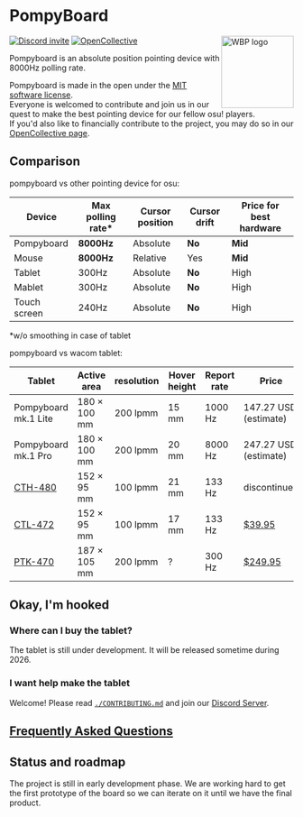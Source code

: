 # PompyBoard

<img
  align="right"
  width="128"
  height="128"
  alt="WBP logo"
  src="https://avatars.githubusercontent.com/u/217714136"
/>

[![Discord invite](https://dcbadge.limes.pink/api/server/h27rwcBn73)][discord]
[![OpenCollective](https://img.shields.io/badge/_-opencollective-gray?style=for-the-badge&logo=opencollective)][opencollective]

Pompyboard is an absolute position pointing device with 8000Hz polling rate.

Pompyboard is made in the open under the [MIT software license][license].\
Everyone is welcomed to contribute and join us in our quest to make the best
pointing device for our fellow osu! players.\
If you'd also like to financially contribute to the project, you may do so in
our [OpenCollective page][opencollective].

## Comparison

pompyboard vs other pointing device for osu:

| Device       | Max polling rate\* | Cursor position | Cursor drift | Price for best hardware |
| ------------ | ------------------ | --------------- | ------------ | ----------------------- |
| Pompyboard   | **8000Hz**         | Absolute        | **No**       | **Mid**                 |
| Mouse        | **8000Hz**         | Relative        | Yes          | **Mid**                 |
| Tablet       | 300Hz              | Absolute        | **No**       | High                    |
| Mablet       | 300Hz              | Absolute        | **No**       | High                    |
| Touch screen | 240Hz              | Absolute        | **No**       | High                    |

\*w/o smoothing in case of tablet

pompyboard vs wacom tablet:

| Tablet               | Active area  | resolution | Hover height | Report rate | Price                                                                             |
| -------------------- | ------------ | ---------- | ------------ | ----------- | --------------------------------------------------------------------------------- |
| Pompyboard mk.1 Lite | 180 × 100 mm | 200 lpmm   | 15 mm        | 1000 Hz     | 147.27 USD (estimate)                                                             |
| Pompyboard mk.1 Pro  | 180 × 100 mm | 200 lpmm   | 20 mm        | 8000 Hz     | 247.27 USD (estimate)                                                             |
| [CTH-480][cth480]    | 152 × 95 mm  | 100 lpmm   | 21 mm        | 133 Hz      | discontinued                                                                      |
| [CTL-472][ctl472]    | 152 × 95 mm  | 100 lpmm   | 17 mm        | 133 Hz      | [$39.95](https://estore.wacom.com/en-us/one-by-wacom-small-ctl472k1a.html)        |
| [PTK-470][ptk470]    | 187 × 105 mm | 200 lpmm   | ?            | 300 Hz      | [$249.95](https://estore.wacom.com/en-us/wacom-intuos-pro-small-s-ptk470k0a.html) |

## Okay, I'm hooked

### Where can I buy the tablet?

The tablet is still under development. It will be released sometime during 2026.

### I want help make the tablet

Welcome! Please read [`./CONTRIBUTING.md`][contributing] and join our
[Discord Server][discord].

## [Frequently Asked Questions][faq]

## Status and roadmap

The project is still in early development phase.
We are working hard to get the first prototype of the board so we can iterate on
it until we have the final product.

[discord]: https://discord.gg/h27rwcBn73
[opencollective]: https://opencollective.com/pompyboard
[license]: https://github.com/pompyboard/pompyboard/blob/master/LICENSE
[faq]: https://github.com/pompyboard/pompyboard/blob/master/FAQ.md
[contributing]: https://github.com/pompyboard/pompyboard/blob/master/CONTRIBUTING.md
[cth480]: https://docs.google.com/spreadsheets/d/125LNzGmidy1gagwYUt12tRhrNdrWFHhWon7kxWY7iWU/edit?gid=854129046#gid=854129046&range=B15
[ctl472]: https://docs.google.com/spreadsheets/d/125LNzGmidy1gagwYUt12tRhrNdrWFHhWon7kxWY7iWU/edit?gid=854129046#gid=854129046&range=B18
[ptk470]: https://docs.google.com/spreadsheets/d/125LNzGmidy1gagwYUt12tRhrNdrWFHhWon7kxWY7iWU/edit?gid=854129046#gid=854129046&range=B65
